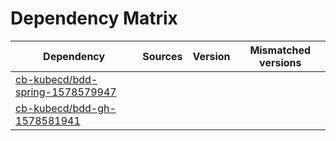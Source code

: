 # Dependency Matrix

Dependency | Sources | Version | Mismatched versions
---------- | ------- | ------- | -------------------
[cb-kubecd/bdd-spring-1578579947](https://github.com/cb-kubecd/bdd-spring-1578579947.git) |  | []() | 
[cb-kubecd/bdd-gh-1578581941](https://github.com/cb-kubecd/bdd-gh-1578581941.git) |  | []() | 
